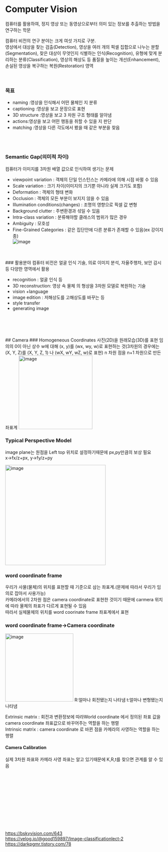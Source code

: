 # Computer Vision

컴퓨터를 활용하여, 정지 영상 또는 동영상으로부터 의미 있는 정보를 추출하는 방법을 연구하는 학문   
    
컴퓨터 비전의 연구 분야는 크게 여섯 가지로 구분.    
영상에서 대상을 찾는 검출(Detection), 영상을 여러 개의 픽셀 집합으로 나누는 분할(Segmentation), 찾은 대상이 무엇인지 식별하는 인식(Recognition), 유형에 맞게 분리하는 분류(Classification), 영상의 해상도 등 품질을 높이는 개선(Enhancement), 손실된 영상을 복구하는 복원(Restoration) 영역   
<br/>
<br/>
### 목표
* naming :영상을 인식해서 어떤 물체인 지 분류   
* captioning :영상을 보고 문장으로 표현   
* 3D structure :영상을 보고 3 차원 구조 형태를 알아냄   
* actions:영상을 보고 어떤 행동을 취할 수 있을 지 판단   
* matching :영상을 다른 각도에서 봤을 때 같은 부분을 찾음   
<br/>
<br/>   
    
### Semantic Gap(의미적 차이)
컴퓨터가 이미지를 3차원 배열 값으로 인식하여 생기는 문제   
* viewpoint variation : 객체의 단일 인스턴스는 카메라에 의해 시점 바뀔 수 있음      
* Scale variation : 크기 차이(이미지의 크기뿐 아니라 실제 크기도 포함)   
* Deformation : 객체의 형태 변화   
* Occlusion : 객체의 모든 부분이 보지지 않을 수 있음   
* Illumination conditions(changes) : 조명의 영향으로 픽셀 값 변형   
* Background clutter : 주변환경과 섞일 수 있음   
* Intra-class variation : 분류해야할 클래스의 범위가 많은 경우   
* Ambiguity : 모호성   
* Fine-Grained Categories : 같은 집단안에 다른 분류가 존재할 수 있음(ex 강이지 종)   
![image](https://user-images.githubusercontent.com/81468129/169694994-ad748c68-32fe-4848-9f27-8aa16e49c4c5.png)
<br/>
<br/>       
### 활용분야
컴퓨터 비전은 얼굴 인식 기술, 의료 이미지 분석, 자율주행차, 보안 감시 등 다양한 영역에서 활용    

* recognition : 얼굴 인식 등 
* 3D reconstruction: 영상 속 물체 의 형상을 3차원 모델로 복원하는 기술    
* vision +language   
* image edition : 저해상도를 고해상도를 바꾸는 등 
* style transfer   
* generating image   
       
 <br/>    
 <br/>   
 <br/>       
 <br/>        
## Camera
### Homogeneous Coordinates
사진(2D)을 원래모습(3D)를 표현
임의의 0이 아닌 상수 w에 대해 (x, y)를 (wx, wy, w)로 표현하는 것(3차원의 경우에는 (X, Y, Z)를 (X, Y, Z, 1) 나 (wX, wY, wZ, w)로 표현)   
n 차원 점을 n+1 차원으로 만든 좌표계   
<img width="235" alt="image" src="https://user-images.githubusercontent.com/81468129/169705456-f5f6791f-4a28-4622-a401-2683dff4d823.png">   

### Typical Perspective Model
image plane는 원점을 Left top 위치로 설정하기때문에 px,py만큼의 보상 필요   
x->fx/z+px, y->fy/z+py   
   
<img width="320" alt="image" src="https://user-images.githubusercontent.com/81468129/169744705-dce8b126-c205-4877-9cca-b095fac9e79f.png">  

### word coordinate frame   
우리가 사물(물체)의 위치를 표현할 때 기준으로 삼는 좌표계.(문제에 따라서 우리가 임의로 잡아서 사용가능)   
카메라에서의 2차원 점은 camera coordinate로 표현한 것이기 때문에 carmera 위치에 따라 물체의 좌표가 다르게 표현될 수 있음   
따라서 실체물체의 위치를 word coorinate frame 좌표계에서 표현

### word coordinate frame->Camera coordinate
<img width="217" alt="image" src="https://user-images.githubusercontent.com/81468129/169747803-884dae3b-8c69-4a76-b39e-c62b7643229c.png">   
R:얼마나 회전됐는지 나타냄   
t:얼마나 변형됐는지 나타냄   
   
Extrinsic matrix : 회전과 변환정보에 따라World coordinate 에서 정의된 좌표 값을 camera coordinate 좌표값으로 바꾸어주는 역할을 하는 행렬   
Intrinsic matrix : camera coordinate 로 바뀐 점을 카메라의 사영하는 역할을 하는 행렬   

#### Camera Calibration
실제 3차원 좌표와 카메라 사영 좌표는 알고 있기때문에 K,R,t를 찾으면 관계를 알 수 있음





<br/><br/><br/><br/><br/><br/><br/><br/><br/><br/>







<https://bskyvision.com/643>   
<https://velog.io/@good159897/Image-classificationlect-2>   
<https://darkpgmr.tistory.com/78>   
